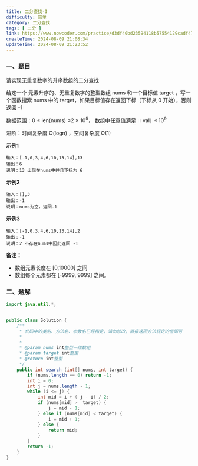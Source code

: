 ```yaml
---
title: 二分查找-I
difficulty: 简单
category: 二分查找
tags: [ 二分 ]
link: https://www.nowcoder.com/practice/d3df40bd23594118b57554129cadf47b
createTime: 2024-08-09 21:08:34
updateTime: 2024-08-09 21:23:52
---
```


### 一、题目

请实现无重复数字的升序数组的二分查找

给定一个 元素升序的、无重复数字的整型数组 nums 和一个目标值 target ，写一个函数搜索 nums 中的 target，如果目标值存在返回下标（下标从 0 开始），否则返回 -1

数据范围：0 ≤ len(nums) ≤2 × 10<sup>5</sup>， 数组中任意值满足 ∣val∣ ≤ 10<sup>9</sup>

进阶：时间复杂度 O(logn) ，空间复杂度 O(1)

**示例1**

```
输入：[-1,0,3,4,6,10,13,14],13
输出：6
说明：13 出现在nums中并且下标为 6
```

**示例2**

```
输入：[],3
输出：-1
说明：nums为空，返回-1
```

**示例3**

```
输入：[-1,0,3,4,6,10,13,14],2
输出：-1
说明：2 不存在nums中因此返回 -1
```

**备注：**

- 数组元素长度在 [0,10000] 之间
- 数组每个元素都在 [-9999, 9999] 之间。

### 二、题解

```java
import java.util.*;


public class Solution {
    /**
     * 代码中的类名、方法名、参数名已经指定，请勿修改，直接返回方法规定的值即可
     *
     *
     * @param nums int整型一维数组
     * @param target int整型
     * @return int整型
     */
    public int search (int[] nums, int target) {
        if (nums.length == 0) return -1;
        int i = 0;
        int j = nums.length - 1;
        while (i <= j) {
            int mid = i + ( j - i) / 2;
            if (nums[mid] >  target) {
                j = mid - 1;
            } else if (nums[mid] < target) {
                i = mid + 1;
            } else {
                return mid;
            }
        }
        return -1;
    }
}
```